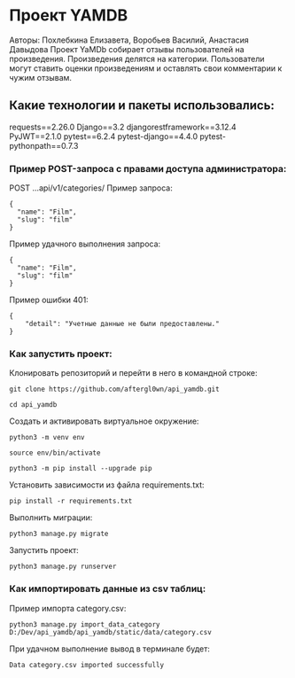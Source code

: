 # Проект YAMDB
Авторы: Похлебкина Елизавета, Воробьев Василий, Анастасия Давыдова 
Проект YaMDb собирает отзывы пользователей на произведения. 
Произведения делятся на категории. Пользователи могут ставить оценки произведениям и оставлять 
свои комментарии к чужим отзывам.

## Какие технологии и пакеты использовались:
requests==2.26.0 
Django==3.2 
djangorestframework==3.12.4 
PyJWT==2.1.0 
pytest==6.2.4 
pytest-django==4.4.0 
pytest-pythonpath==0.7.3 

### Пример POST-запроса с правами доступа администратора:
POST ...api/v1/categories/
Пример запроса: 
```
{
  "name": "Film",
  "slug": "film"
}
```
Пример удачного выполнения запроса: 

```
{
  "name": "Film",
  "slug": "film"
}
```
Пример ошибки 401: 

```
{
    "detail": "Учетные данные не были предоставлены."
}
```

### Как запустить проект:

Клонировать репозиторий и перейти в него в командной строке:

```
git clone https://github.com/aftergl0wn/api_yamdb.git
```

```
cd api_yamdb
```

Cоздать и активировать виртуальное окружение:

```
python3 -m venv env
```

```
source env/bin/activate
```

```
python3 -m pip install --upgrade pip
```

Установить зависимости из файла requirements.txt:

```
pip install -r requirements.txt
```

Выполнить миграции:

```
python3 manage.py migrate
```

Запустить проект:

```
python3 manage.py runserver
```

### Как импортировать данные из csv таблиц:

Пример импорта category.csv: 

```
python3 manage.py import_data_category D:/Dev/api_yamdb/api_yamdb/static/data/category.csv
```
При удачном выполнение вывод в терминале будет: 

```
Data category.csv imported successfully
```
